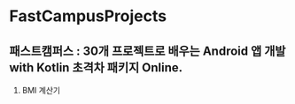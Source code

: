 # FastCampusProjects

## 패스트캠퍼스 : 30개 프로젝트로 배우는 Android 앱 개발 with Kotlin 초격차 패키지 Online.

1. BMI 계산기
